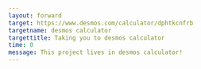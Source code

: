 ```yaml
---
layout: forward
target: https://www.desmos.com/calculator/dphtkcnfrb
targetname: desmos calculator
targettitle: Taking you to desmos calculator
time: 0
message: This project lives in desmos calculator!
---
```

